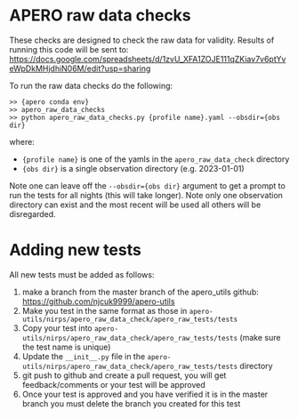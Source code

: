 # APERO raw data checks

These checks are designed to check the raw data for validity.
Results of running this code will be sent to: https://docs.google.com/spreadsheets/d/1zvU_XFA1ZOJE111qZKiav7v6ptYveWpDkMHjdhiN06M/edit?usp=sharing


To run the raw data checks do the following:

    >> {apero conda env}
    >> apero_raw_data_checks
    >> python apero_raw_data_checks.py {profile name}.yaml --obsdir={obs dir}


where:

- `{profile name}` is one of the yamls in the `apero_raw_data_check` directory
- `{obs dir}` is a single observation directory (e.g. 2023-01-01)

Note one can leave off the `--obsdir={obs dir}` argument to get a prompt to run the tests for all nights (this will take longer).
Note only one observation directory can exist and the most recent will be used all others will be disregarded.

# Adding new tests

All new tests must be added as follows:

1. make a branch from the master branch of the apero_utils github: https://github.com/njcuk9999/apero-utils
2. Make you test in the same format as those in `apero-utils/nirps/apero_raw_data_check/apero_raw_tests/tests`
3. Copy your test into  `apero-utils/nirps/apero_raw_data_check/apero_raw_tests/tests` (make sure the test name is unique)
4. Update the `__init__.py` file in the `apero-utils/nirps/apero_raw_data_check/apero_raw_tests/tests` directory
5. git push to github and create a pull request, you will get feedback/comments or your test will be approved
6. Once your test is approved and you have verified it is in the master branch you must delete the branch you created for this test

